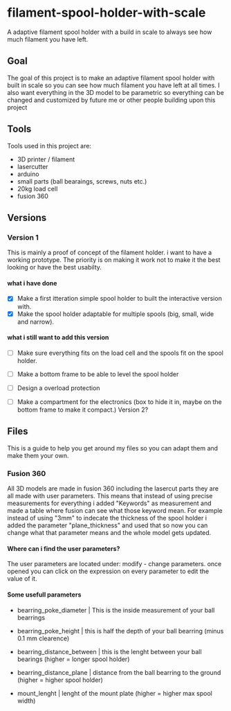 # filament-spool-holder-with-scale
A adaptive filament spool holder with a build in scale to always see how much filament you have left.


## Goal
The goal of this project is to make an adaptive filament spool holder with built in scale so you can see how much filament you have left at all times. 
I also want everything in the 3D model to be parametric so everything can be changed and customized by future me or other people building upon this project

## Tools
Tools used in this project are:
* 3D printer / filament
* lasercutter
* arduino 
* small parts (ball bearaings, screws, nuts etc.)
* 20kg load cell
* fusion 360


## Versions

### Version 1
This is mainly a proof of concept of the filament holder. i want to have a working prototype. The priority is on making it work not to make it the best looking or have the best usabilty.

#### what i have done
- [x] Make a first itteration simple spool holder to built the interactive version with.
- [x] Make the spool holder adaptable for multiple spools (big, small, wide and narrow).

#### what i still want to add this version
- [ ] Make sure everything fits on the load cell and the spools fit on the spool holder.
- [ ] Make a bottom frame to be able to level the spool holder
- [ ] Design a overload protection 
- [ ] Make a compartment for the electronics (box to hide it in, maybe on the bottom frame to make it compact.) Version 2?



## Files
This is a guide to help you get around my files so you can adapt them and make them your own.

### Fusion 360
All 3D models are made in fusion 360 including the lasercut parts they are all made with user parameters. This means that instead of using precise measurements for everything i added "Keywords" as measurement and made a table where fusion can see what those keyword mean. For example instead of using "3mm" to indecate the thickness of the spool holder i added the parameter "plane_thickness" and used that so now you can change what that parameter means and the whole model gets updated.

#### Where can i find the user parameters?
The user parameters are located under: modify - change parameters.
once opened you can click on the expression on every parameter to edit the value of it.

#### Some usefull parameters
* bearring_poke_diameter | This is the inside measurement of your ball bearrings
* bearring_poke_height | this is half the depth of your ball bearring (minus 0.1 mm clearence)
* bearring_distance_between | this is the lenght between your ball bearings (higher = longer spool holder)
* bearring_distance_plane | distance from the ball bearring to the ground (higher = higher spool holder)

* mount_lenght | lenght of the mount plate (higher = higher max spool width)
